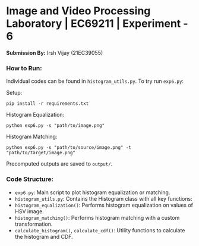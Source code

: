 # Image and Video Processing Laboratory | EC69211 | Experiment - 6
**Submission By:** Irsh Vijay (21EC39055)

### How to Run:
Individual codes can be found in `histogram_utils.py`. To try run `exp6.py`:

Setup:
```shell
pip install -r requirements.txt
```

Histogram Equalization:
```shell
python exp6.py -s "path/to/image.png"
```

Histogram Matching:
```shell
python exp6.py -s "path/to/source/image.png" -t "path/to/target/image.png"
```

Precomputed outputs are saved to `output/`.

### Code Structure:
- `exp6.py`: Main script to plot histogram equalization or matching.
- `histogram_utils.py`: Contains the Histogram class with all key functions:
- `histogram_equalization()`: Performs histogram equalization on values of HSV image.
- `histogram_matching()`: Performs histogram matching with a custom transformation.
- `calculate_histogram()`, `calculate_cdf()`: Utility functions to calculate the histogram and CDF.